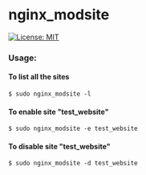 # nginx_modsite

[![License: MIT](https://img.shields.io/badge/License-MIT-yellow.svg)](https://opensource.org/licenses/MIT)

### Usage:

#### To list all the sites
    $ sudo nginx_modsite -l

#### To enable site "test_website"
    $ sudo nginx_modsite -e test_website

#### To disable site "test_website"
    $ sudo nginx_modsite -d test_website
  
